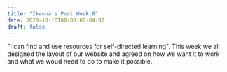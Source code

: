```yaml
---
title: "Ikenna's Post Week 8"
date: 2020-10-16T00:00:00-04:00
draft: false
---
```


"I can find and use resources for self-directed learning". This week we all designed the layout of our website and agreed on how we want it to work and what we woud need to do to make it possible. 
